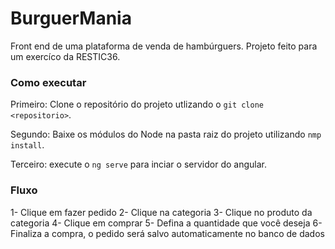 # BurguerMania

Front end de uma plataforma de venda de hambúrguers. Projeto feito para um exercíco da RESTIC36.

### Como executar
Primeiro: Clone o repositório do projeto utlizando o `git clone <repositorio>`.

Segundo: Baixe os módulos do Node na pasta raiz do projeto utilizando `nmp install`.

Terceiro: execute o `ng serve` para inciar o servidor do angular.

### Fluxo

1- Clique em fazer pedido
2- Clique na categoria
3- Clique no produto da categoria
4- Clique em comprar
5- Defina a quantidade que você deseja 
6- Finaliza a compra, o pedido será salvo automaticamente no banco de dados
